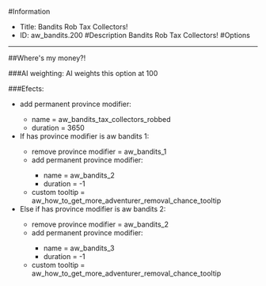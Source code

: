 #Information
 - Title: Bandits Rob Tax Collectors!
 - ID: aw_bandits.200
#Description
Bandits Rob Tax Collectors!
#Options

___
##Where's my money?!

###AI weighting:
AI weights this option at 100


###Efects:<ul><li>add permanent province modifier:</li><ul><li>name = aw_bandits_tax_collectors_robbed</li><li>duration = 3650</li></ul><li>If has province modifier is aw bandits 1:</li><ul><li>remove province modifier = aw_bandits_1</li><li>add permanent province modifier:</li><ul><li>name = aw_bandits_2</li><li>duration = -1</li></ul><li>custom tooltip = aw_how_to_get_more_adventurer_removal_chance_tooltip</li></ul><li>Else if has province modifier is aw bandits 2:</li><ul><li>remove province modifier = aw_bandits_2</li><li>add permanent province modifier:</li><ul><li>name = aw_bandits_3</li><li>duration = -1</li></ul><li>custom tooltip = aw_how_to_get_more_adventurer_removal_chance_tooltip</li></ul></ul>
